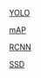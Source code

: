 <a href="YOLO.md">YOLO</a>

<a href="mAP.md">mAP</a>

<a href="RCNN.md">RCNN</a>

<a href="SSD.md">SSD</a>
